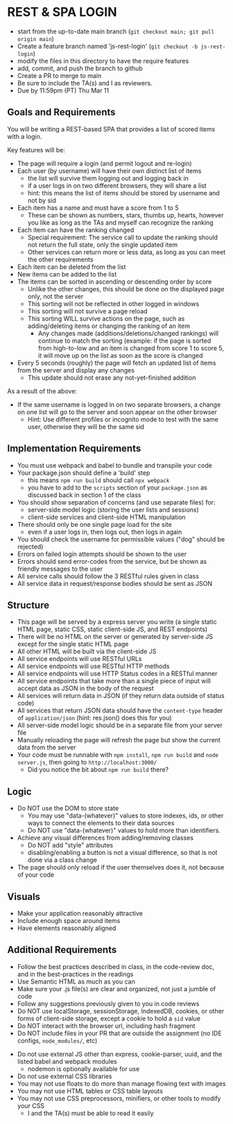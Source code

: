 # REST & SPA LOGIN

* start from the up-to-date main branch (`git checkout main; git pull origin main`)
* Create a feature branch named 'js-rest-login' (`git checkout -b js-rest-login`)
* modify the files in this directory to have the require features
* add, commit, and push the branch to github
* Create a PR to merge to main
* Be sure to include the TA(s) and I as reviewers.  
* Due by 11:59pm (PT) Thu Mar 11

## Goals and Requirements

You will be writing a REST-based SPA that provides a list of scored items with a login.

Key features will be:
- The page will require a login (and permit logout and re-login)
- Each user (by username) will have their own distinct list of items
  - the list will survive them logging out and logging back in
  - if a user logs in on two different browsers, they will share a list
  - hint: this means the list of items should be stored by username and not by sid
- Each item has a name and must have a score from 1 to 5
  - These can be shown as numbers, stars, thumbs up, hearts, however you like as long as the TAs and myself can recognize the ranking
- Each item can have the ranking changed
  - Special requirement: The service call to update the ranking should not return the full state, only the single updated item
  - Other services can return more or less data, as long as you can meet the other requirements 
- Each item can be deleted from the list
- New items can be added to the list
- The items can be sorted in ascending or descending order by score
  - Unlike the other changes, this should be done on the displayed page only, not the server
  - This sorting will not be reflected in other logged in windows
  - This sorting will not survive a page reload
  - This sorting WILL survive actions on the page, such as adding/deleting items or changing the ranking of an item
    - Any changes made (additions/deletions/changed rankings) will continue to match the sorting (example: if the page is sorted from high-to-low and an item is changed from score 1 to score 5, it will move up on the list as soon as the score is changed
- Every 5 seconds (roughly) the page will fetch an updated list of items from the server and display any changes
  - This update should not erase any not-yet-finished addition

As a result of the above:
- If the same username is logged in on two separate browsers, a change on one list will go to the server and soon appear on the other browser
  - Hint: Use different profiles or incognito mode to test with the same user, otherwise they will be the same sid

## Implementation Requirements

- You must use webpack and babel to bundle and transpile your code
- Your package.json should define a 'build' step
  - this means `npm run build` should call `npx webpack`
  - you have to add to the `scripts` section of your `package.json` as discussed back in section 1 of the class
- You should show separation of concerns (and use separate files) for:
  - server-side model logic (storing the user lists and sessions)
  - client-side services and client-side HTML manipulation
- There should only be one single page load for the site
  - even if a user logs in, then logs out, then logs in again
- You should check the username for permissible values ("dog" should be rejected)
- Errors on failed login attempts should be shown to the user
- Errors should send error-codes from the service, but be shown as friendly messages to the user
- All service calls should follow the 3 RESTful rules given in class
- All service data in request/response bodies should be sent as JSON

## Structure
- This page will be served by a express server you write (a single static HTML page, static CSS, static client-side JS, and REST endpoints)
- There will be no HTML on the server or generated by server-side JS except for the single static HTML page  
- All other HTML will be built via the client-side JS
- All service endpoints will use RESTful URLs
- All service endpoints will use RESTful HTTP methods
- All service endpoints will use HTTP Status codes in a RESTful manner
- All service endpoints that take more than a single piece of input will accept data as JSON in the body of the request
- All services will return data in JSON (if they return data outside of status code)
- All services that return JSON data should have the `content-type` header of `application/json` (hint: res.json() does this for you)
- All server-side model logic should be in a separate file from your server file
- Manually reloading the page will refresh the page but show the current data from the server
- Your code must be runnable with `npm install`, `npm run build` and `node server.js`, then going to `http://localhost:3000/`
  - Did you notice the bit about `npm run build` there?

## Logic
- Do NOT use the DOM to store state 
  - You may use "data-(whatever)" values to store indexes, ids, or other ways to connect the elements to their data sources
  - Do NOT use "data-(whatever)" values to hold more than identifiers. 
- Achieve any visual differences from adding/removing classes
  - Do NOT add "style" attributes
  - disabling/enabling a button is not a visual difference, so that is not done via a class change
- The page should only reload if the user themselves does it, not because of your code

## Visuals
- Make your application reasonably attractive
- Include enough space around items
- Have elements reasonably aligned

## Additional Requirements
- Follow the best practices described in class, in the code-review doc, and in the best-practices in the readings
- Use Semantic HTML as much as you can
- Make sure your .js file(s) are clear and organized, not just a jumble of code
- Follow any suggestions previously given to you in code reviews
- Do NOT use localStorage, sessionStorage, IndexedDB, cookies, or other forms of client-side storage, except a cookie to hold a `sid` value
- Do NOT interact with the browser url, including hash fragment
- Do NOT include files in your PR that are outside the assignment (no IDE configs, `node_modules/`, etc)
* Do not use external JS other than express, cookie-parser, uuid, and the listed babel and webpack modules
  - nodemon is optionally available for use
* Do not use external CSS libraries
* You may not use floats to do more than manage flowing text with images
* You may not use HTML tables or CSS table layouts
* You may not use CSS preprocessors, minifiers, or other tools to modify your CSS
  * I and the TA(s) must be able to read it easily

